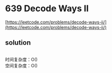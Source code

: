 # 639 Decode Ways II
[https://leetcode.com/problems/decode-ways-ii/](https://leetcode.com/problems/decode-ways-ii/)


## solution

```python

```
时间复杂度：O() <br>
空间复杂度：O()
